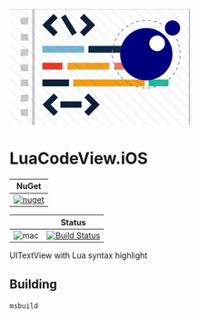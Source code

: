 
[![Logo](https://raw.githubusercontent.com/codefoco/LuaCodeView.iOS/master/LuaCodeView.iOS.png)]()

LuaCodeView.iOS
===============

| NuGet |
| ------|
|[![nuget](https://badgen.net/nuget/v/Codefoco.LuaCodeView.iOS?icon=nuget)](https://www.nuget.org/packages/Codefoco.LuaCodeView.iOS)|

|  | Status | 
| :------ | :------: | 
| ![mac](https://badgen.net/badge//iOS?icon=apple&color=purple&list=1) | [![Build Status](https://dev.azure.com/NLua/NLua/_apis/build/status/Codefoco.LuaCodeView.iOS?branchName=master)](https://dev.azure.com/NLua/NLua/_build/latest?definitionId=9&branchName=master) |

UITextView with Lua syntax highlight 

Building
---------

	msbuild


